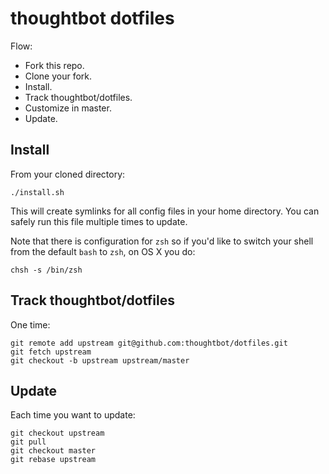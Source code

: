 thoughtbot dotfiles
===================

Flow:

* Fork this repo.
* Clone your fork.
* Install.
* Track thoughtbot/dotfiles.
* Customize in master.
* Update.

Install
-------

From your cloned directory:

    ./install.sh

This will create symlinks for all config files in your home directory. You can
safely run this file multiple times to update.

Note that there is configuration for `zsh` so if you'd like to switch your shell from the default `bash` to `zsh`, on OS X you do:

    chsh -s /bin/zsh

Track thoughtbot/dotfiles
-------------------------

One time:

    git remote add upstream git@github.com:thoughtbot/dotfiles.git
    git fetch upstream
    git checkout -b upstream upstream/master

Update
------

Each time you want to update:

    git checkout upstream
    git pull
    git checkout master
    git rebase upstream
